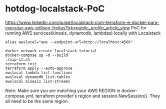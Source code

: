 # hotdog-localstack-PoC
https://www.linkedin.com/pulse/localstack-com-terraform-e-docker-para-executar-aws-edilson-freitas?trk=public_profile_article_view
PoC for running AWS services(kinesis, dynamodb, lambdas) locally with Localstack

```
alias awslocal="aws --endpoint-url=http://localhost:4566"
```

```
docker network create localstack-tutorial
docker-compose up -d --build
./zip-it.sh
terraform init
terraform apply --auto-approve
awslocal lambda list-functions
awslocal dynamodb list-tables
awslocal kinesis list-streams
```

Note: Make sure you are matching your AWS REGION in docker-compose.yml, terraform provider's region and session.NewSession(). They all need to be the same region.
